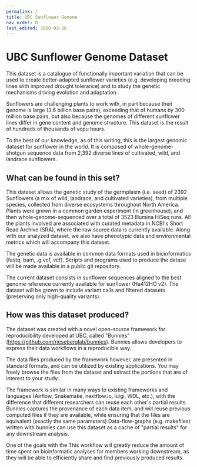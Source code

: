 ```yaml
---
permalink: /
title: UBC Sunflower Genome
nav_order: 0
last_edited: 2020-03-26
---
```


# UBC Sunflower Genome Dataset

This dataset is a catalogue of functionally important variation that
can be used to create better-adapted sunflower varieties
(e.g. developing breeding lines with improved drought tolerance) and
to study the genetic mechanisms driving evolution and adaptation.

Sunflowers are challenging plants to work with, in part because their
genome is large (3.6 billion base pairs), exceeding that of humans by
300 million base pairs, but also because the genomes of different
sunflower lines differ in gene content and genome structure. This
dataset is the result of hundreds of thousands of vcpu hours.

To the best of our knowledge, as of this writing, this is the largest
genomic dataset for sunflower in the world. It is composed of
whole-genome-shotgun sequence data from 2,392 diverse lines of
cultivated, wild, and landrace sunflowers.

## What can be found in this set?

This dataset allows the genetic study of the germplasm (i.e. seed) of
2392 Sunflowers (a mix of wild, landrace, and cultivated varieties),
from multiple species, collected from diverse ecosystems throughout
North America. Plants were grown in a common garden experiment (in
greenhouse), and then whole-genome-sequenced over a total of 3523
Illumina HiSeq runs. All the plants involved are associated with
curated metadata in NCBI's Short Read Archive (SRA), where the raw
source data is currently available. Along with our analyzed dataset,
we also have phenotypic data and environmental metrics which will
accompany this dataset.

The genetic data is available in common data formats used in
bioinformatics (fastq, bam, .g.vcf, vcf).  Scripts and programs used
to produce the datase will be made available in a public git repository.

The current dataset consists in sunflower sequences aligned to the
best genome reference currently available for sunflower (Ha412HO
v2). The dataset will be grown to include variant calls and filtered
datasets (preserving only high-quality variants).

## How was this dataset produced?

The dataset was created with a novel open-source framework for
reproducibility developed at UBC, called "Bunnies"
(https://github.com/rieseberglab/bunnies). Bunnies allows developers to
express their data workflows in a reproducible way.

The data files produced by the framework however, are presented in
standard formats, and can be utilized by existing applications. You
may freely browse the files from the dataset and extract the
portions that are of interest to your study.

The framework is similar in many ways to existing frameworks and
languages (Airflow, Snakemake, nextflow.io, luigi, WDL, etc.), with
the difference that different researchers can reuse each other's
partial results. Bunnies captures the provenance of each data item,
and will reuse previous computed files if they are available, while
ensuring that the files are equivalent (exactly the same
parameters).Data-flow-graphs (e.g. makefiles) written with bunnies can
use this dataset as a cache of "partial results" for any downstream
analysis.

One of the goals with the This workflow will greatly reduce the amount of time spent on
bioinformatic analyses for members working downstream, as they will be
able to efficiently share and find previously produced results.
